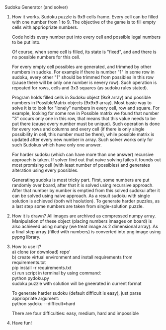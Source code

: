 Sudoku Generator (and solver)

1. How it works.
    Sudoku puzzle is 9x9 cells frame. Every cell can be filled with one number from 1 to 9. The
    objective of the game is to fill empty cells with appriopriate numbers. 

    Code holds every number put into every cell and possible legal numbers to be put into. 

    Of course, when some cell is filled, its state is "fixed", and and there is no possible numbers
    for this cell. 

    For every empty cell possibles are generated, and trimmed by other numbers in sudoku. For
    example if there is number "1" in some row in sudoku, every other "1" should be trimmed from
    possibles in this row (cause there will be only one number is nevery row). 
    Such operation is repeated for rows, cells and 3x3 squares (as sudoku rules stated).

    Program holds filled cells in Sudoku object (9x9 array) and possible numbers in PossibleMatrix
    objects (9x9x9 array). Most basic way to solve it is to look for "lonely" numbers in every cell,
    row and square. For example, looking for some row in Possible matrix we found that number "3"
    occurs only one in this row, that means that this value needs to be put there (cause every
    number must be unique). Such operation is done for every rows and columns and every cell (if
    there is only single possibility in cell, this number must be there), while possible matrix is
    updated after every new number in array. 
    Such solver works only for such Sudokus which have only one answer. 

    For harder sudoku (which can have more than one answer) recursive approach is taken. If solver
    find out that naive solving failes it founds out most promising cell (with least number of
    possibles) and generates alteration using every possibles.

    Generating sudoku is most tricky part. First, some numbers are put randomly over board, after
    that it is solved using recursive approach. After that number by number is emptied from this
    solved sudokui after it can be solved using naive approach. As a result sudoku with single
    solution is achieved (both wit hsolution). To generate harder puzzles, as a last step some
    numbers are taken from single-solution puzzle.

2. How it is drawn?
    All images are archived as compressed numpy array. Manipulation of these object (placing numbers
    imaages on board) is also achieved using numpy (we treat image as 2 dimensional array). As a
    final step array (filled with numbers) is converted into png image using pypng library.

3. How to use it? \
    a) clone (or download) repo' \
    b) create virtual environment and install requirements from requirements.txt \
        pip install -r requirements.txt \
    c) run script in terminal by using command: \
        python pydoku.py \
    sudoku puzzle with solution will be gneerated in current format

    To generate harder sudoku (default difficult is easy), just parse appriopriate argument: \
        python sydoku --difficult=hard

    There are four difficulties: easy, medium, hard and impossible

4. Have fun!
